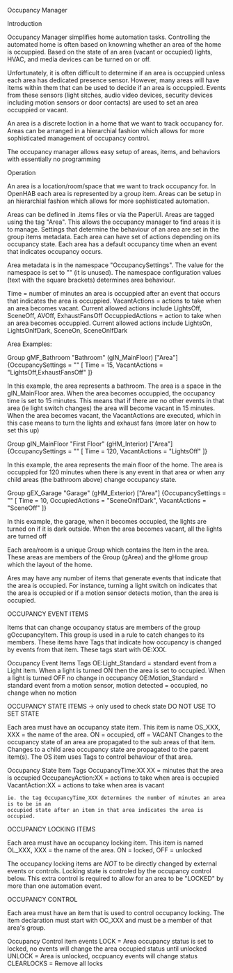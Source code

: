 Occupancy Manager

Introduction

Occupancy Manager simplifies home automation tasks. Controlling the automated home is often based on knowning whether an area of the home is occuppied. Based on the state of an area (vacant or occupied) lights, HVAC, and media devices can be turned on or off.

Unfortunately, it is often difficult to determine if an area is occuppied unless each area has dedicated presence sensor. However, many areas will have items within them that can be used to decide if an area is occuppied. Events from these sensors (light sitches, audio video devices, security devices including motion sensors or door contacts) are used to set an area occuppied or vacant.

An area is a discrete loction in a home that we want to track occupancy for. Areas can be arranged in a hierarchial fashion which allows for more sophisticated management of occupancy control.

The occupancy manager allows easy setup of areas, items, and behaviors with essentially no programming

Operation

An area is a location/room/space that we want to track occupancy for. In OpenHAB each area is represented by a group item. Areas can be setup in an hierarchial fashion which allows for more sophisticated automation.

Areas can be defined in .items files or via the PaperUI. Areas are tagged using the tag "Area". This allows the occupancy manager to find areas it is to manage. Settings that determine the behaviour of an area are set in the group items metadata. Each area can have set of actions depending on its occupancy state. Each area has a default occupancy time when an event that indicates occupancy occurs.

Area metadata is in the namespace "OccupancySettings". The value for the namespace is set to "" (it is unused). The namespace configuration values (text with the square brackets) determines area behaviour.

Time = number of minutes an area is occuppied after an event that occurs that indicates the area is occuppied.
VacantActions = actions to take when an area becomes vacant. Current allowed actions include LightsOff, SceneOff, AVOff, ExhaustFansOff
OccuppiedActions = action to take when an area becomes occuppied. Current allowed actions include LightsOn, LightsOnIfDark, SceneOn, SceneOnIfDark

Area Examples:

Group gMF_Bathroom "Bathroom" <bath> (gIN_MainFloor) ["Area"] {OccupancySettings = "" [ Time = 15, VacantActions = "LightsOff,ExhaustFansOff" ]}

In this example, the area represents a bathroom. The area is a space in the gIN_MainFloor area. When the area becomes occuppied, the occupancy time is set to 15 minutes. This means that if there are no other events in that area (ie light switch changes) the area will become vacant in 15 minutes. When the area becomes vacant, the VacantActions are executed, which in this case means to turn the lights and exhaust fans (more later on how to set this up)

Group gIN_MainFloor "First Floor" <groundfloor> (gHM_Interior) ["Area"] {OccupancySettings = "" [ Time = 120, VacantActions = "LightsOff" ]}

In this example, the area represents the main floor of the home. The area is occuppied for 120 minutes when there is any event in that area or when any child areas (the bathroom above) change occupancy state.

Group gEX_Garage "Garage" <none> (gHM_Exterior) ["Area"] {OccupancySettings = "" [ Time = 10, OccupiedActions = "SceneOnIfDark", VacantActions = "SceneOff" ]}

In this example, the garage, when it becomes occupied, the lights are turned on if it is dark outside. When the area becomes vacant, all the lights are turned off

Each area/room is a unique Group which contains the Item in the area. These areas are members of the Group (gArea) and the gHome group which
the layout of the home.

Ares may have any number of items that generate events that indicate that the area is occupied. For instance, turning a light switch on indicates
that the area is occupied or if a motion sensor detects motion, than the area is occupied.

OCCUPANCY EVENT ITEMS

Items that can change occupancy status are members of the group gOccupancyItem. This group is used in a rule to catch changes to its members.
These items have Tags that indicate how occupancy is changed by events from that item. These tags start with OE:XXX.

Occupancy Event Items Tags
OE:Light_Standard = standard event from a Light item. When a light is turned ON then the area is set to occupied. When a light is turned OFF no change in occupancy
OE:Motion_Standard = standard event from a motion sensor, motion detected = occupied, no change when no motion

OCCUPANCY STATE ITEMS -> only used to check state DO NOT USE TO SET STATE

Each area must have an occupancy state item. This item is name OS_XXX, XXX = the name of the area. ON = occupied, off = VACANT
Changes to the occupancy state of an area are propagated to the sub areas of that item. Changes to a child area occupancy
state are propagated to the parent item(s). The OS item uses Tags to control behaviour of that area.

Occupancy State Item Tags
OccupancyTime:XX XX = minutes that the area is occupied
OccupancyAction:XX = actions to take when area is occupied
VacantAction:XX = actions to take when area is vacant

    ie. the tag OccupancyTime_XXX determines the number of minutes an area is to be in an
    occupied state after an item in that area indicates the area is occupied.

OCCUPANCY LOCKING ITEMS

Each area must have an occupancy locking item. This item is named OL_XXX, XXX = the name of the area. ON = locked, OFF = unlocked

The occupancy locking items are _NOT_ to be directly changed by external events or controls. Locking state is controled by the occupancy control below.
This extra control is required to allow for an area to be "LOCKED" by more than one automation event.

OCCUPANCY CONTROL

Each area must have an item that is used to control occupancy locking. The item declaration must start with OC_XXX and must be a
member of that area's group.

Occupancy Control item events
LOCK = Area occupancy status is set to locked, no events will change the area occupied status until unlocked
UNLOCK = Area is unlocked, occpuancy events will change status
CLEARLOCKS = Remove all locks
